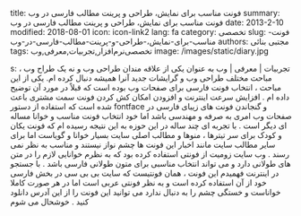 title: فونت  مناسب برای نمایش، طراحی و پرینت مطالب فارسی در وب
summary: فونت  مناسب برای نمایش، طراحی و پرینت مطالب فارسی در وب
date: 2013-2-10
modified: 2018-08-01
icon:  icon-link2
lang: fa
category: تخصصی
slug: فونت-مناسب-برای-نمایش،-طراحی-و-پرینت-مطالب-فارسی-در-وب
authors: مجتبی بنائی
tags: تخصصی‌نرم‌افزار,تجربیات,معرفی,وب
image: /images/static/diary.jpg

s: تجربیات | معرفی | وب به عنوان یکی از علاقه مندان طراحی وب و نه یک طراح وب ، مباحث مختلف طراحی وب و گرایشات جدید آنرا همیشه دنبال کرده ام. یکی از این مباحث ، انتخاب فونت فارسی برای صفحات وب بوده است که قبلاً در مورد آن توضیح داده ام . افزایش سرعت اینترنت و افزودن امکان کش کردن فونت سمت مشتری باعث شده است که استفاده از دستور fontface و گنجاندن فونت های زیبای فارسی در صفحات وب امری به صرفه و مهندسی باشد اما خود انتخاب فونت مناسب و خوانا مساله ای دیگر است .  با تجربه ای چند ساله در این حوزه به این نتیجه رسیده ام که فونت یکان و کودک برای سر تیترها ، منوها و مطالب اصلی سایت بسیار خوانا و گویاست اما برای سایر مطالب سایت مانند اخبار این فونت ها چشم نواز نیستند و مناسب به نظر نمی رسند . وب سایت زومیت از فونتی استفاده کرده بود که به نظرم خوانایی لازم را در متن های طولانی دارد و می تواند انتخاب مناسبی برای متون طولانی فارسی باشد .  با جستجو در اینترنت فهمیدم این فونت ، همان فونتیست که سایت بی بی سی در بخش فارسی خود از آن استفاده کرده است و به نظر فونتی عربی است اما در هر صورت کاملا خواناست و خستگی چشم را به دنبال ندارد می توانید این فونت را از این آدرس دانلود کنید .  خوشحال می شوم